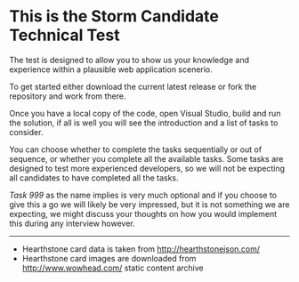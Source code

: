 # This is the Storm Candidate Technical Test

The test is designed to allow you to show us your knowledge and experience within a plausible web application scenerio.

To get started either download the current latest release or fork the repository and work from there.

Once you have a local copy of the code, open Visual Studio, build and run the solution, if all is well you will see the introduction and a list of tasks to consider.

You can choose whether to complete the tasks sequentially or out of sequence, or whether you complete all the available tasks.  Some tasks are designed to test more experienced developers, so we will not be expecting all candidates to have completed all the tasks.

*Task 999* as the name implies is very much optional and if you choose to give this a go we will likely be very impressed, but it is not something we are expecting, we might discuss your thoughts on how you would implement this during any interview however.

---

* Hearthstone card data is taken from http://hearthstonejson.com/
* Hearthstone card images are downloaded from http://www.wowhead.com/ static content archive
